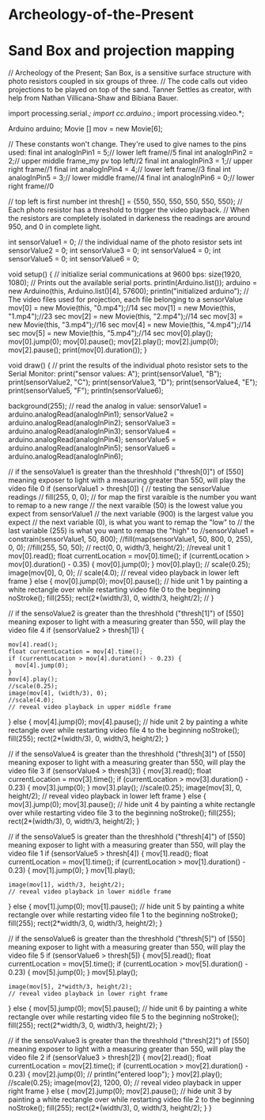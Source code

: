 # Archeology-of-the-Present
# Sand Box and projection mapping

// Archeology of the Present; San Box, is a sensitive surface structure with photo resistors coupled in six groups of three.
// The code calls out video projections to be played on top of the sand. Tanner Settles as creator, with help from Nathan Villicana-Shaw and Bibiana Bauer.

import processing.serial.*;
import cc.arduino.*;
import processing.video.*;

Arduino arduino;
Movie [] mov = new Movie[6];

// These constants won't change. They're used to give names to the pins used:
final int analogInPin1 = 5;// lower left frame//5
final int analogInPin2 = 2;// upper middle frame_my pv top left//2
final int analogInPin3 = 1;// upper right frame//1
final int analogInPin4 = 4;// lower left frame//3
final int analogInPin5 = 3;// lower middle frame//4
final int analogInPin6 = 0;// lower right frame//0

// top left is first number 
int thresh[] = {550, 550, 550, 
  550, 550, 550}; // Each photo resistor has a threshold to trigger the video playback. 
// When the resistors are completely isolated in darkeness the readings are around 950, and 0 in complete light.

int sensorValue1 = 0; // the individual name of the photo resistor sets
int sensorValue2 = 0;
int sensorValue3 = 0;
int sensorValue4 = 0;
int sensorValue5 = 0;
int sensorValue6 = 0;

void setup() {
  // initialize serial communications at 9600 bps:
  size(1920, 1080);
  // Prints out the available serial ports.
  println(Arduino.list());
  arduino = new Arduino(this, Arduino.list()[4], 57600);
  println("initialized arduino");
  // The video files used for projection, each file belonging to a sensorValue
  mov[0] = new Movie(this, "0.mp4");//14 sec
  mov[1] = new Movie(this, "1.mp4");//23 sec
  mov[2] = new Movie(this, "2.mp4");//14 sec
  mov[3] = new Movie(this, "3.mp4");//16 sec
  mov[4] = new Movie(this, "4.mp4");//14 sec
  mov[5] = new Movie(this, "5.mp4");//14 sec
  mov[0].play();
  mov[0].jump(0);
  mov[0].pause();
  mov[2].play();
  mov[2].jump(0);
  mov[2].pause();
  print(mov[0].duration());
}

void draw() {
  // print the results of the individual photo resistor sets to the Serial Monitor:
  print("sensor values: A");
  print(sensorValue1, "B");
  print(sensorValue2, "C");
  print(sensorValue3, "D");
  print(sensorValue4, "E");
  print(sensorValue5, "F");
  println(sensorValue6);

  background(255);
  // read the analog in value:
  sensorValue1 = arduino.analogRead(analogInPin1);
  sensorValue2 = arduino.analogRead(analogInPin2);
  sensorValue3 = arduino.analogRead(analogInPin3);
  sensorValue4 = arduino.analogRead(analogInPin4);
  sensorValue5 = arduino.analogRead(analogInPin5);
  sensorValue6 = arduino.analogRead(analogInPin6);

  //  if the sensoValue1 is greater than the threshhold ("thresh[0]") of [550] meaning exposer to light with a measuring greater than 550, will play the video file 0
  if (sensorValue1 > thresh[0]) {
    // testing the sensorValue readings 
    // fill(255, 0, 0);
    // for map the first varaible is the number you want to remap to a new range
    // the next varaible (50) is the lowest value you expect from sensorValue1
    // the next variable (900) is the largest value you expect
    // the next variable (0), is what you want to remap the "low" to
    // the last variable (255) is what you want to remap the "high" to
    //sensorValue1 = constrain(sensorValue1, 50, 800);
    //fill(map(sensorValue1, 50, 800, 0, 255), 0, 0);
    //fill(255, 50, 50);
    // rect(0, 0, width/3, height/2);
    //reveal unit 1
    mov[0].read();
    float currentLocation = mov[0].time();
    if (currentLocation > mov[0].duration() - 0.35) {
      mov[0].jump(0);
    }
    mov[0].play();
    // scale(0.25);
    image(mov[0], 0, 0);
    // scale(4.0);
    // reveal video playback in lower left frame
  } else {
    mov[0].jump(0);
    mov[0].pause();
    // hide unit 1 by painting a white rectangle over while restarting video file 0 to the beginning
    noStroke();
    fill(255);
    rect(2*(width/3), 0, width/3, height/2); //
  }

  //  if the sensoValue2 is greater than the threshhold ("thresh[1]") of [550] meaning exposer to light with a measuring greater than 550, will play the video file 4
  if (sensorValue2 > thresh[1]) {

    mov[4].read();
    float currentLocation = mov[4].time();
    if (currentLocation > mov[4].duration() - 0.23) {
      mov[4].jump(0);
    }
    mov[4].play();
    //scale(0.25);
    image(mov[4], (width/3), 0);
    //scale(4.0);
    // reveal video playback in upper middle frame
  } else {
    mov[4].jump(0);
    mov[4].pause();
    // hide unit 2 by painting a white rectangle over while restarting video file 4 to the beginning
    noStroke();
    fill(255);
    rect(2*(width/3), 0, width/3, height/2);
  }


  //  if the sensoValue4 is greater than the threshhold ("thresh[3]") of [550] meaning exposer to light with a measuring greater than 550, will play the video file 3
  if (sensorValue4 > thresh[3]) {
    mov[3].read();
    float currentLocation = mov[3].time();
    if (currentLocation > mov[3].duration() - 0.23) {
      mov[3].jump(0);
    }
    mov[3].play();
    //scale(0.25);
    image(mov[3], 0, height/2); 
    // reveal video playback in lower left frame
  } else {
    mov[3].jump(0);
    mov[3].pause();
    // hide unit 4 by painting a white rectangle over while restarting video file 3 to the beginning
    noStroke();
    fill(255);
    rect(2*(width/3), 0, width/3, height/2);
  }

  //  if the sensoValue5 is greater than the threshhold ("thresh[4]") of [550] meaning exposer to light with a measuring greater than 550, will play the video file 1
  if (sensorValue5 > thresh[4]) {
    mov[1].read();
    float currentLocation = mov[1].time();
    if (currentLocation > mov[1].duration() - 0.23) {
      mov[1].jump(0);
    }
    mov[1].play();

    image(mov[1], width/3, height/2); 
    // reveal video playback in lower middle frame
  } else {
    mov[1].jump(0);
    mov[1].pause();
    // hide unit 5 by painting a white rectangle over while restarting video file 1 to the beginning
    noStroke();
    fill(255);
    rect(2*width/3, 0, width/3, height/2);
  }

  //  if the sensoValue6 is greater than the threshhold ("thresh[5]") of [550] meaning exposer to light with a measuring greater than 550, will play the video file 5
  if (sensorValue6 > thresh[5]) {
    mov[5].read();
    float currentLocation = mov[5].time();
    if (currentLocation > mov[5].duration() - 0.23) {
      mov[5].jump(0);
    }
    mov[5].play();

    image(mov[5], 2*width/3, height/2);  
    // reveal video playback in lower right frame
  } else {
    mov[5].jump(0);
    mov[5].pause();
    // hide unit 6 by painting a white rectangle over while restarting video file 5 to the beginning
    noStroke();
    fill(255);
    rect(2*width/3, 0, width/3, height/2);
  }

  //  if the sensoVvalue3 is greater than the threshhold ("thresh[2]") of [550] meaning exposer to light with a measuring greater than 550, will play the video file 2
  if (sensorValue3 > thresh[2]) {
    mov[2].read();
    float currentLocation = mov[2].time();
    if (currentLocation > mov[2].duration() - 0.23) {
      mov[2].jump(0);
      // println("entered loop");
    }
    mov[2].play();
    //scale(0.25);
    image(mov[2], 1200, 0);
    // reveal video playback in upper right frame
  } else {
    mov[2].jump(0);
    mov[2].pause();
    // hide unit 3 by painting a white rectangle over while restarting video file 2 to the beginning
    noStroke();
    fill(255);
    rect(2*(width/3), 0, width/3, height/2);
  }
}
